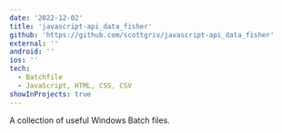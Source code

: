 ```yaml
---
date: '2022-12-02'
title: 'javascript-api_data_fisher'
github: 'https://github.com/scottgriv/javascript-api_data_fisher'
external: ''
android: ''
ios: ''
tech:
  - Batchfile
  - JavaScript, HTML, CSS, CSV
showInProjects: true
---
```


A collection of useful Windows Batch files.
